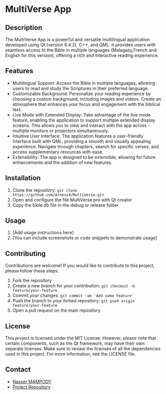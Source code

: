 # MultiVerse App

## Description
The MultiVerse App is a powerful and versatile multilingual application developed using Qt (version 6.4.2), C++, and QML. It provides users with seamless access to the Bible in multiple languages (Malagasy,French and English for this version), offering a rich and interactive reading experience.


## Features
- Multilingual Support: Access the Bible in multiple languages, allowing users to read and study the Scriptures in their preferred language.
- Customizable Background: Personalize your reading experience by choosing a custom background, including images and videos. Create an atmosphere that enhances your focus and engagement with the biblical text.
- Live Mode with Extended Display: Take advantage of the live mode feature, enabling the application to support multiple extended display screens. This allows you to view and interact with the app across - multiple monitors or projectors simultaneously.
- Intuitive User Interface: The application features a user-friendly interface built with QML, providing a smooth and visually appealing experience. Navigate through chapters, search for specific verses, and access supplementary resources with ease.
- Extensibility: The app is designed to be extensible, allowing for future enhancements and the addition of new features.

## Installation
1. Clone the repository: `git clone https://github.com/Arness4/MultiVerse.git`
2. Open and configure the file MultiVerse.pro with Qt creator
3. Copy the bible.db file in the debug or release folder 

## Usage
1. [Add usage instructions here]
2. [You can include screenshots or code snippets to demonstrate usage]

## Contributing
Contributions are welcome! If you would like to contribute to this project, please follow these steps:
1. Fork the repository
2. Create a new branch for your contribution: `git checkout -b feature/your-feature`
3. Commit your changes: `git commit -am 'Add some feature'`
4. Push the branch to your forked repository: `git push origin feature/your-feature`
5. Open a pull request on the main repository

## License
This project is licensed under the MIT License. However, please note that certain components, such as the Qt framework, may have their own separate licenses. Make sure to review the licenses of all the dependencies used in this project. For more information, see the LICENSE file.

## Contact
- [Nasser MAMPODY](mailto:nassy.true@gmail.com)
- [Project Repository](https://github.com/Arness4/MultiVerse)
